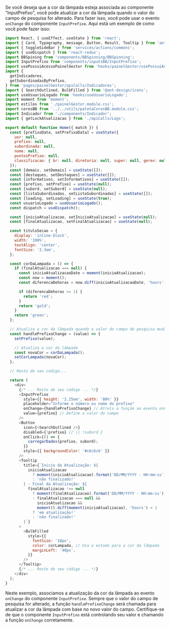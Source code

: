 
Se você deseja que a cor da lâmpada esteja associada ao componente "InputPrefixo", você pode atualizar a cor da lâmpada quando o valor do campo de pesquisa for alterado. Para fazer isso, você pode usar o evento `onChange` do componente `InputPrefixo`. Aqui está um exemplo de como você pode fazer isso:

```javascript
import React, { useEffect, useState } from 'react';
import { Card, Typography, message, Button, Result, Tooltip } from 'antd';
import { toggleSideBar } from 'services/actions/commons';
import { useDispatch } from 'react-redux';
import BBSpining from 'components/BBSpinning/BBSpinning';
import InputPrefixo from 'components/inputsBB/InputPrefixo';
import usePossuiAcessoPainelGestor from 'hooks/painelGestor/usePossuiAcessoPainelGestor';
import {
  getIndicadores,
  getSubordinadasByPrefixo,
} from 'pages/painelGestor/apiCalls/Indicadores';
import { SearchOutlined, BulbFilled } from '@ant-design/icons';
import useUsuarioLogado from 'hooks/useUsuarioLogado';
import moment from 'moment';
import estilos from './painelGestor.module.css';
import coresBB from '../../utils/paletaCoresBB.module.css';
import Indicador from './components/Indicador';
import { getLockAtualizacao } from './apiCalls/Logs';

export default function Home({ match }) {
  const [prefixoData, setPrefixoData] = useState({
    uor: null,
    prefixo: null,
    subordinada: null,
    nome: null,
    pontosPrefixo: null,
    classificacao: { br: null, diretoria: null, super: null, gerev: null },
  });
  const [demais, setDemais] = useState([]);
  const [destaques, setDestaques] = useState([]);
  const [informativos, setInformativos] = useState([]);
  const [prefixo, setPrefixo] = useState(null);
  const [subord, setSubord] = useState(null);
  const [listaSubordinadas, setListaSubordinadas] = useState([]);
  const [loading, setLoading] = useState(true);
  const usuarioLogado = useUsuarioLogado();
  const dispatch = useDispatch();

  const [inicioAtualizacao, setInicioAtualizacao] = useState(null);
  const [finalAtualizacao, setFinalAtualizacao] = useState(null);

  const tituloSecao = {
    display: 'inline-block',
    width: '100%',
    textAlign: 'center',
    fontSize: '2.3em',
  };

  const corDaLampada = () => {
    if (finalAtualizacao === null) {
      const inicioAtualizacaoDate = moment(inicioAtualizacao);
      const now = moment();
      const diferencaDehoras = now.diff(inicioAtualizacaoDate, 'hours');

      if (diferencaDehoras >= 1) {
        return 'red';
      }
      return 'gold';
    }
    return 'green';
  };

  // Atualiza a cor da lâmpada quando o valor do campo de pesquisa muda
  const handlePrefixoChange = (value) => {
    setPrefixo(value);

    // Atualiza a cor da lâmpada
    const novaCor = corDaLampada();
    setCorLampada(novaCor);
  };

  // Resto do seu código...

  return (
    <div>
      {/* ... Resto do seu código ... */}
      <InputPrefixo
        style={{ height: '2.25em', width: '80%' }}
        placeholder="Informe o número ou nome do prefixo"
        onChange={handlePrefixoChange} // Atrela a função ao evento onChange
        value={prefixo} // Define o valor do campo
      />
      <Button
        icon={<SearchOutlined />}
        disabled={!prefixo} // || !subord }
        onClick={() => {
          carregarDados(prefixo, subord);
        }}
        style={{ backgroundColor: '#c6c6c6' }}
      />
      <Tooltip
        title={`Inicio da Atualização: ${
          inicioAtualizacao
            ? moment(inicioAtualizacao).format('DD/MM/YYYY - HH:mm:ss')
            : 'não finalizado!'
        } - Final da Atualização: ${
          finalAtualizacao !== null
            ? moment(finalAtualizacao).format('DD/MM/YYYY - HH:mm:ss')
            : finalAtualizacao === null &&
              inicioAtualizacao &&
              moment().diff(moment(inicioAtualizacao), 'hours') < 1
            ? 'em atualização!'
            : 'não finalizado!'
        }`}
      >
        <BulbFilled
          style={{
            fontSize: '18px',
            color: corLampada, // Usa o estado para a cor da lâmpada
            marginLeft: '40px',
          }}
        />
      </Tooltip>
      {/* ... Resto do seu código ... */}
    </div>
  );
}
```

Neste exemplo, associamos a atualização da cor da lâmpada ao evento `onChange` do componente `InputPrefixo`. Sempre que o valor do campo de pesquisa for alterado, a função `handlePrefixoChange` será chamada para atualizar a cor da lâmpada com base no novo valor do campo. Certifique-se de que o componente `InputPrefixo` está controlando seu valor e chamando a função `onChange` corretamente.
